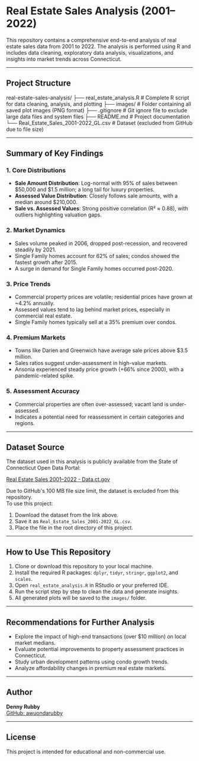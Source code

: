 # Real Estate Sales Analysis (2001–2022)

This repository contains a comprehensive end-to-end analysis of real estate sales data from 2001 to 2022. The analysis is performed using R and includes data cleaning, exploratory data analysis, visualizations, and insights into market trends across Connecticut.

---

## Project Structure

real-estate-sales-analysis/
├── real_estate_analysis.R # Complete R script for data cleaning, analysis, and plotting
├── images/ # Folder containing all saved plot images (PNG format)
├── .gitignore # Git ignore file to exclude large data files and system files
├── README.md # Project documentation
└── Real_Estate_Sales_2001-2022_GL.csv # Dataset (excluded from GitHub due to file size)

---

## Summary of Key Findings

### 1. Core Distributions

- **Sale Amount Distribution**: Log-normal with 95% of sales between $50,000 and $1.5 million; a long tail for luxury properties.
- **Assessed Value Distribution**: Closely follows sale amounts, with a median around $210,000.
- **Sale vs. Assessed Values**: Strong positive correlation (R² ≈ 0.88), with outliers highlighting valuation gaps.

### 2. Market Dynamics

- Sales volume peaked in 2006, dropped post-recession, and recovered steadily by 2021.
- Single Family homes account for 62% of sales; condos showed the fastest growth after 2015.
- A surge in demand for Single Family homes occurred post-2020.

### 3. Price Trends

- Commercial property prices are volatile; residential prices have grown at ~4.2% annually.
- Assessed values tend to lag behind market prices, especially in commercial real estate.
- Single Family homes typically sell at a 35% premium over condos.

### 4. Premium Markets

- Towns like Darien and Greenwich have average sale prices above $3.5 million.
- Sales ratios suggest under-assessment in high-value markets.
- Ansonia experienced steady price growth (+66% since 2000), with a pandemic-related spike.

### 5. Assessment Accuracy

- Commercial properties are often over-assessed; vacant land is under-assessed.
- Indicates a potential need for reassessment in certain categories and regions.

---

## Dataset Source

The dataset used in this analysis is publicly available from the State of Connecticut Open Data Portal:

[Real Estate Sales 2001–2022 - Data.ct.gov](https://data.ct.gov/Property-Data/Real-Estate-Sales-2001-2022-GL/5mzw-sjtu)

Due to GitHub's 100 MB file size limit, the dataset is excluded from this repository.  
To use this project:

1. Download the dataset from the link above.
2. Save it as `Real_Estate_Sales_2001-2022_GL.csv`.
3. Place the file in the root directory of this project.

---

## How to Use This Repository

1. Clone or download this repository to your local machine.
2. Install the required R packages: `dplyr`, `tidyr`, `stringr`, `ggplot2`, and `scales`.
3. Open `real_estate_analysis.R` in RStudio or your preferred IDE.
4. Run the script step by step to clean the data and generate insights.
5. All generated plots will be saved to the `images/` folder.

---

## Recommendations for Further Analysis

- Explore the impact of high-end transactions (over $10 million) on local market medians.
- Evaluate potential improvements to property assessment practices in Connecticut.
- Study urban development patterns using condo growth trends.
- Analyze affordability changes in premium real estate markets.

---

## Author

**Denny Rubby**  
[GitHub: awuondarubby](https://github.com/awuondarubby)

---

## License

This project is intended for educational and non-commercial use.

